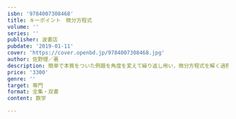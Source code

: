 ```yaml
---
isbn: '9784007308468'
title: キーポイント　微分方程式
volume: ''
series: ''
publisher: 波書店
pubdate: '2019-01-11'
cover: 'https://cover.openbd.jp/9784007308468.jpg'
author: 佐野理／著
description: 簡単で本質をついた例題を角度を変えて繰り返し用い，微分方程式を解く過程に含まれる本質的な考え方を理解する．
price: '3300'
genre: ''
target: 専門
format: 全集・双書
content: 数学

---
```

